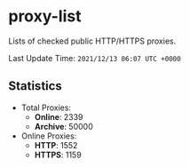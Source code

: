 # proxy-list  
Lists of checked public HTTP/HTTPS proxies.    

Last Update Time: `2021/12/13 06:07 UTC +0000`  
## Statistics  
- Total Proxies:  
  - **Online**: 2339  
  - **Archive**: 50000  
- Online Proxies:  
  - **HTTP**: 1552  
  - **HTTPS**: 1159  
